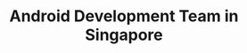 ---
title: Android Development Team in Singapore
permalink: /landings/locations/singapore/developer/android
technology: Android
location: Singapore
---